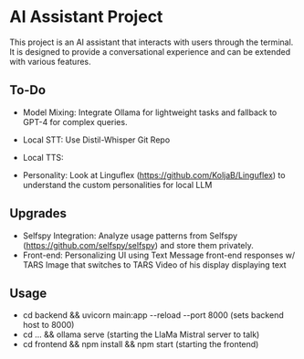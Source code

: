 # AI Assistant Project

This project is an AI assistant that interacts with users through the terminal. It is designed to provide a conversational experience and can be extended with various features.


## To-Do
- Model Mixing: Integrate Ollama for lightweight tasks and fallback to GPT-4 for complex queries.
- Local STT: Use Distil-Whisper Git Repo
- Local TTS:

- Personality: Look at Linguflex (https://github.com/KoljaB/Linguflex) to understand the custom personalities for local LLM

## Upgrades
- Selfspy Integration: Analyze usage patterns from Selfspy (https://github.com/selfspy/selfspy) and store them privately.
- Front-end: Personalizing UI using Text Message front-end responses w/ TARS Image that switches to TARS Video of his display displaying text

## Usage
- cd backend && uvicorn main:app --reload --port 8000 (sets backend host to 8000)
- cd ... && ollama serve (starting the LlaMa Mistral server to talk)
- cd frontend && npm install && npm start (starting the frontend)
